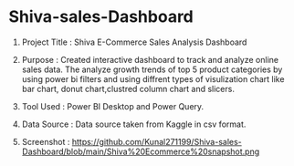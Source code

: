 # Shiva-sales-Dashboard 
1. Project Title :
     Shiva E-Commerce Sales Analysis Dashboard

2. Purpose :
     Created interactive dashboard to track and analyze online sales data.
     The analyze growth trends of top 5 product categories by using power
     bi filters and using diffrent types of visulization chart like
     bar chart, donut chart,clustred column chart and slicers.

3. Tool Used :
     Power BI Desktop and Power Query.

4. Data Source :
     Data source taken from Kaggle in csv format.        

5. Screenshot :
      https://github.com/Kunal271199/Shiva-sales-Dashboard/blob/main/Shiva%20Ecommerce%20snapshot.png
